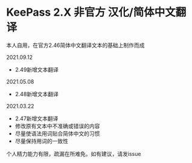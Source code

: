 # KeePass 2.X 非官方 汉化/简体中文翻译

本人自用，在官方2.46简体中文翻译文本的基础上制作而成

2021.09.12
* 2.49新增文本翻译

2021.05.08
* 2.48新增文本翻译

2021.03.22
* 2.47新增文本翻译
* 修改原有文本中不准确或错误的内容
* 尽量使语法用词贴合简体中文的习惯
* 尽量保持用词的一致性

个人精力能力有限，疏漏在所难免。如有建议，请发issue
